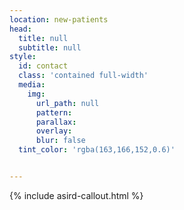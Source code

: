 ```yaml
---
location: new-patients
head:
  title: null
  subtitle: null
style:
  id: contact
  class: 'contained full-width'
  media:
    img:
      url_path: null
      pattern:
      parallax:
      overlay:
      blur: false
  tint_color: 'rgba(163,166,152,0.6)'


---
```

{% include asird-callout.html %}

